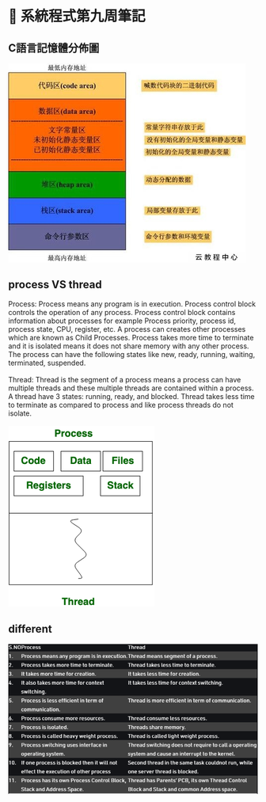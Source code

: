 # :memo: 系統程式第九周筆記
## C語言記憶體分佈圖
<img src = './ram.jpg'>

## process VS thread
Process: 
Process means any program is in execution. Process control block controls the operation of any process. Process control block contains information about processes for example Process priority, process id, process state, CPU, register, etc. A process can creates other processes which are known as Child Processes. Process takes more time to terminate and it is isolated means it does not share memory with any other process. 
The process can have the following states like new, ready, running, waiting, terminated, suspended. 
<br><br>
Thread: 
Thread is the segment of a process means a process can have multiple threads and these multiple threads are contained within a process. A thread have 3 states: running, ready, and blocked. 
Thread takes less time to terminate as compared to process and like process threads do not isolate. 
<br><br>
<img src = 'thread.png'>

## different

<img src = 'different.PNG'>

